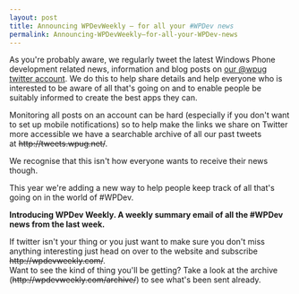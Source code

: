 ```yaml
---
layout: post
title: Announcing WPDevWeekly – for all your #WPDev news
permalink: Announcing-WPDevWeekly–for-all-your-WPDev-news
---
```


As you're probably aware, we regularly tweet the latest Windows Phone development related news, information and blog posts on [our @wpug twitter account](https://twitter.com/wpuguk). We do this to help share details and help everyone who is interested to be aware of all that's going on and to enable people be suitably informed to create the best apps they can.

Monitoring all posts on an account can be hard (especially if you don't want to set up mobile notifications) so to help make the links we share on Twitter more accessible we have a searchable archive of all our past tweets at ~~http&#58;&#47;&#47;tweets.wpug.net/~~.

We recognise that this isn't how everyone wants to receive their news though.

This year we're adding a new way to help people keep track of all that's going on in the world of #WPDev.

**Introducing WPDev Weekly. A weekly summary email of all the #WPDev news from the last week.**

If twitter isn't your thing or you just want to make sure you don't miss anything interesting just head on over to the website and subscribe ~~http&#58;&#47;&#47;wpdevweekly.com/~~.  
Want to see the kind of thing you'll be getting? Take a look at the archive (~~http&#58;&#47;&#47;wpdevweekly.com/archive/~~) to see what's been sent already.
